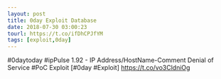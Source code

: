 ```yaml
---
layout: post
title: 0day Exploit Database
date: 2018-07-30 03:00:23
tourl: https://t.co/ifDhCPJfYM
tags: [exploit,0day]
---
```

#0daytoday #ipPulse 1.92 - IP Address/HostName-Comment Denial of Service #PoC Exploit [#0day #Exploit] https://t.co/vo3CldniOg